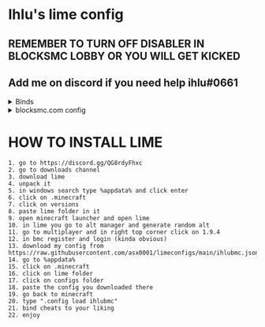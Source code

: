 # Ihlu's lime config
## **REMEMBER TO TURN OFF DISABLER IN BLOCKSMC LOBBY OR YOU WILL GET KICKED** <br />
## **Add me on discord if you need help ihlu#0661**

<details>
  <summary>Binds</summary>
  
*KillAura - E <br />
*Fly - F <br />
*TpAura - R <br />
*Disabler - V <br />
*Speed - X <br />
  </details>


<details>
  <summary>blocksmc.com config</summary>
  <br />

  [Download by clicking here](https://github.com/asx0001/limeconfigs/blob/main/ihlubmc.json)
  
**What works and what not:**<br />
 * Fly isnt detected from what i played <br /> 
 * Speed is 𝘆𝗲𝘀 (its so fucking good ngl, i never got kicked for it and its like speed of light) <br />
 * KillAura isnt detected too  <br />
 * TpAura sometimes kicks but thats kinda rare <br />
  </details>

# HOW TO INSTALL LIME 
```
1. go to https://discord.gg/QG8rdyFhxc 
2. go to downloads channel
3. download lime
4. unpack it
5. in windows search type %appdata% and click enter
6. click on .minecraft
7. click on versions 
8. paste lime folder in it 
9. open minecraft launcher and open lime
10. in lime you go to alt manager and generate random alt 
11. go to multiplayer and in right top corner click on 1.9.4
12. in bmc register and login (kinda obvious)
13. download my config from https://raw.githubusercontent.com/asx0001/limeconfigs/main/ihlubmc.json
14. go to %appdata%
15. click on .minecraft
16. click on lime folder
17. click on configs folder
18. paste the config you downloaded there
19. go back to minecraft
20. type ".config load ihlubmc" 
21. bind cheats to your liking 
22. enjoy
```
